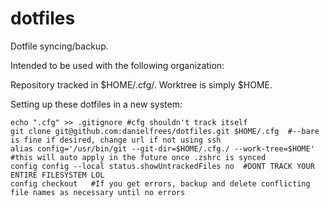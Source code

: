 # dotfiles

Dotfile syncing/backup.

Intended to be used with the following organization:

Repository tracked in $HOME/.cfg/. Worktree is simply $HOME.

Setting up these dotfiles in a new system:

```
echo ".cfg" >> .gitignore #cfg shouldn't track itself
git clone git@github.com:danielfrees/dotfiles.git $HOME/.cfg  #--bare is fine if desired, change url if not using ssh
alias config='/usr/bin/git --git-dir=$HOME/.cfg./ --work-tree=$HOME'  #this will auto apply in the future once .zshrc is synced
config config --local status.showUntrackedFiles no  #DONT TRACK YOUR ENTIRE FILESYSTEM LOL
config checkout   #If you get errors, backup and delete conflicting file names as necessary until no errors
```
